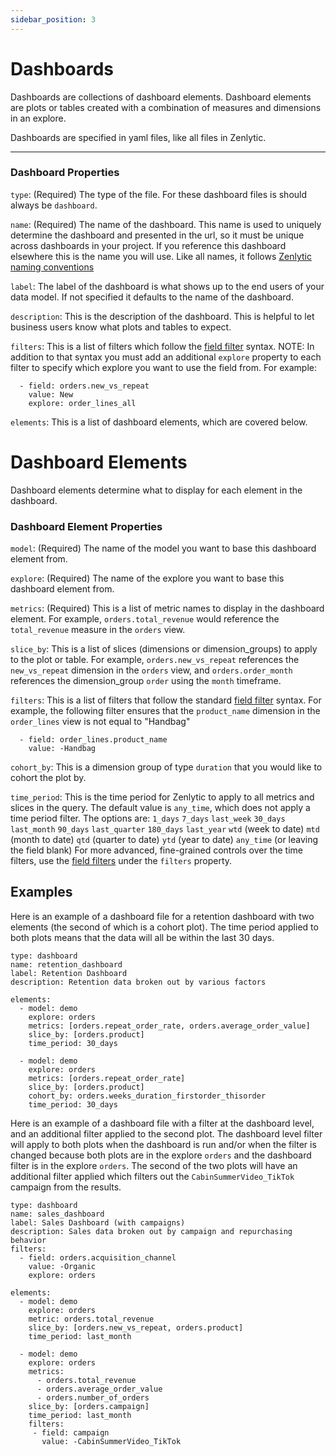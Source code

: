 ```yaml
---
sidebar_position: 3
---
```


# Dashboards

Dashboards are collections of dashboard elements. Dashboard elements are plots or tables created with a combination of measures and dimensions in an explore.

Dashboards are specified in yaml files, like all files in Zenlytic.

---

### Dashboard Properties

`type`: (Required) The type of the file. For these dashboard files is should always be `dashboard`.

`name`: (Required) The name of the dashboard. This name is used to uniquely determine the dashboard and presented in the url, so it must be unique across dashboards in your project. If you reference this dashboard elsewhere this is the name you will use. Like all names, it follows [Zenlytic naming conventions](1_data_modeling.md#naming-conventions)

`label`: The label of the dashboard is what shows up to the end users of your data model. If not specified it defaults to the name of the dashboard.

`description`: This is the description of the dashboard. This is helpful to let business users know what plots and tables to expect.

`filters`: This is a list of filters which follow the [field filter](94_field_filter.md) syntax. NOTE: In addition to that syntax you must add an additional `explore` property to each filter to specify which explore you want to use the field from. For example:
```
  - field: orders.new_vs_repeat
    value: New
    explore: order_lines_all
```
`elements`: This is a list of dashboard elements, which are covered below.



# Dashboard Elements

Dashboard elements determine what to display for each element in the dashboard.

### Dashboard Element Properties

`model`: (Required) The name of the model you want to base this dashboard element from.

`explore`: (Required) The name of the explore you want to base this dashboard element from.

`metrics`: (Required) This is a list of metric names to display in the dashboard element. For example, `orders.total_revenue` would reference the `total_revenue` measure in the `orders` view.

`slice_by`: This is a list of slices (dimensions or dimension_groups) to apply to the plot or table. For example, `orders.new_vs_repeat` references the `new_vs_repeat` dimension in the `orders` view, and `orders.order_month` references the dimension_group `order` using the `month` timeframe.

`filters`: This is a list of filters that follow the standard [field filter](94_field_filter.md) syntax. For example, the following filter ensures that the `product_name` dimension in the `order_lines` view is not equal to "Handbag"
```
  - field: order_lines.product_name
    value: -Handbag
```

`cohort_by`: This is a dimension group of type `duration` that you would like to cohort the plot by.

`time_period`: This is the time period for Zenlytic to apply to all metrics and slices in the query. The default value is `any_time`, which does not apply a time period filter. The options are:
  `1_days`
  `7_days`
  `last_week`
  `30_days`
  `last_month`
  `90_days`
  `last_quarter`
  `180_days`
  `last_year`
  `wtd` (week to date)
  `mtd` (month to date)
  `qtd` (quarter to date)
  `ytd` (year to date)
  `any_time` (or leaving the field blank)
For more advanced, fine-grained controls over the time filters, use the [field filters](94_field_filter.md) under the `filters` property.

## Examples

Here is an example of a dashboard file for a retention dashboard with two elements (the second of which is a cohort plot). The time period applied to both plots means that the data will all be within the last 30 days.

```
type: dashboard
name: retention_dashboard
label: Retention Dashboard
description: Retention data broken out by various factors

elements:
  - model: demo
    explore: orders
    metrics: [orders.repeat_order_rate, orders.average_order_value]
    slice_by: [orders.product]
    time_period: 30_days

  - model: demo
    explore: orders
    metrics: [orders.repeat_order_rate]
    slice_by: [orders.product]
    cohort_by: orders.weeks_duration_firstorder_thisorder
    time_period: 30_days
```

Here is an example of a dashboard file with a filter at the dashboard level, and an additional filter applied to the second plot. The dashboard level filter will apply to both plots when the dashboard is run and/or when the filter is changed because both plots are in the explore `orders` and the dashboard filter is in the explore `orders`. The second of the two plots will have an additional filter applied which filters out the `CabinSummerVideo_TikTok` campaign from the results.


```
type: dashboard
name: sales_dashboard
label: Sales Dashboard (with campaigns)
description: Sales data broken out by campaign and repurchasing behavior
filters:
  - field: orders.acquisition_channel
    value: -Organic
    explore: orders

elements:
  - model: demo
    explore: orders
    metric: orders.total_revenue
    slice_by: [orders.new_vs_repeat, orders.product]
    time_period: last_month

  - model: demo
    explore: orders
    metrics:
      - orders.total_revenue
      - orders.average_order_value
      - orders.number_of_orders
    slice_by: [orders.campaign]
    time_period: last_month
    filters:
     - field: campaign
       value: -CabinSummerVideo_TikTok
```


